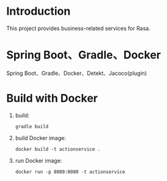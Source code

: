 # Introduction
This project provides business-related services for Rasa.

# Spring Boot、Gradle、Docker
Spring Boot、Gradle、Docker、Detekt、Jacoco(plugin)

# Build with Docker
1. build:
    ```shell script
    gradle build
    ```
1. build Docker image:
    ```shell script
    docker build -t actionservice .
    ```       
1. run Docker image:
    ```shell script
    docker run -p 8080:8080 -t actionservice
    ```
